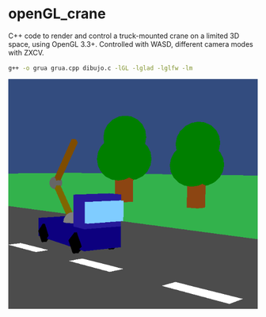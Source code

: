 # openGL_crane

C++ code to render and control a truck-mounted crane on a limited 3D space, using OpenGL 3.3+.
Controlled with WASD, different camera modes with ZXCV.

   ```bash
   g++ -o grua grua.cpp dibujo.c -lGL -lglad -lglfw -lm
   ```
![amogus](screenshot.png)
